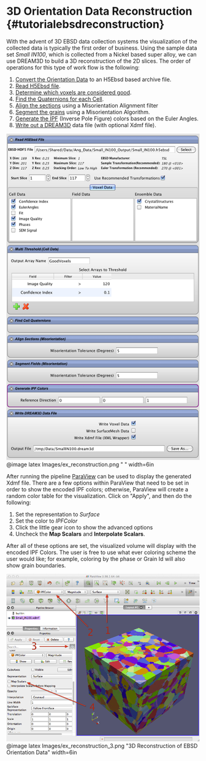 3D Orientation Data Reconstruction {#tutorialebsdreconstruction}
========

With the advent of 3D EBSD data collection systems the visualization of the collected data is typically the first order of business. Using the sample data set _Small IN100_, which is collected from a Nickel based super alloy, we can use DREAM3D to build a 3D reconstruction of the 2D slices. The order of operations for this type of work flow is the following:

1. [Convert the Orientation Data](ebsdtoh5ebsd.html) to an H5Ebsd based archive file.
2. [Read H5Ebsd file](readh5ebsd.html).
3. [Determine which voxels are considered good](multithresholdcells.html).
4. [Find the Quaternions for each Cell](findcellquats.html).
5. [Align the sections](alignSectionsmisorientation.html) using a Misorientation Alignment filter
6. [Segment the grains](ebsdsegmentgrains.html) using a Misorientation Algorithm.
7. [Generate the IPF](generateipfcolors.html) (Inverse Pole Figure) colors based on the Euler Angles.
8. [Write out a DREAM3D](datacontainerwriter.html) data file (with optional Xdmf file).


![EBSD Reconstruction Pipeline](Images/ex_reconstruction.png)
@image latex Images/ex_reconstruction.png " " width=6in


After running the pipeline [ParaView](http://www.paraview.org) can be used to display the generated Xdmf file. There are a few options within ParaView that need to be set in order to show the encoded IPF colors; otherwise, ParaView will create a random color table for the visualization. Click on "Apply", and then do the following:

1. Set the representation to _Surface_
2. Set the color to _IPFColor_
3. Click the little gear icon to show the advanced options
4. Uncheck the **Map Scalars** and **Interpolate Scalars**.

After all of these options are set, the visualized volume will display with the encoded IPF Colors. The user is free to use what ever coloring scheme the user would like; for example, coloring by the phase or Grain Id will also show grain boundaries.

![3D Reconstruction of EBSD Orientation Data](Images/ex_reconstruction_3.png)
@image latex Images/ex_reconstruction_3.png "3D Reconstruction of EBSD Orientation Data" width=6in

